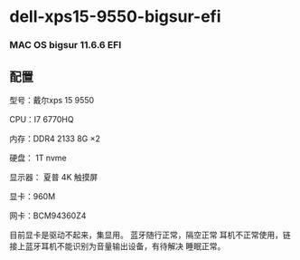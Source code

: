 # dell-xps15-9550-bigsur-efi
### MAC OS bigsur 11.6.6 EFI 

## 配置
型号：戴尔xps 15 9550 

CPU：I7 6770HQ

内存：DDR4 2133 8G ×2

硬盘： 1T nvme

显示器： 夏普 4K 触摸屏

显卡：960M

网卡：BCM94360Z4


目前显卡是驱动不起来，集显用。
蓝牙随行正常，隔空正常
耳机不正常使用，链接上蓝牙耳机不能识别为音量输出设备，有待解决
睡眠正常。
